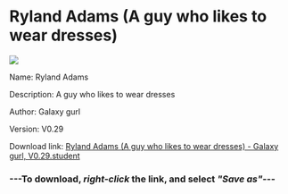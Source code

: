 # Ryland Adams (A guy who likes to wear dresses)

<img src = "https://raw.githubusercontent.com/Arbiter1223/Daigaku-Gurashi-Custom-Students/master/Students/Files/Ryland%20Adams%20(A%20guy%20who%20likes%20to%20wear%20dresses).png">

Name: Ryland Adams

Description: A guy who likes to wear dresses

Author: Galaxy gurl

Version: V0.29

Download link: <a href="https://raw.githubusercontent.com/Arbiter1223/Daigaku-Gurashi-Custom-Students/master/Students/Files/Ryland%20Adams%20(A%20guy%20who%20likes%20to%20wear%20dresses)%20-%20Galaxy%20gurl%2C%20V0.29.student">Ryland Adams (A guy who likes to wear dresses) - Galaxy gurl, V0.29.student</a>

### ---**To download, _right-click_ the link, and select _"Save as"_**---
